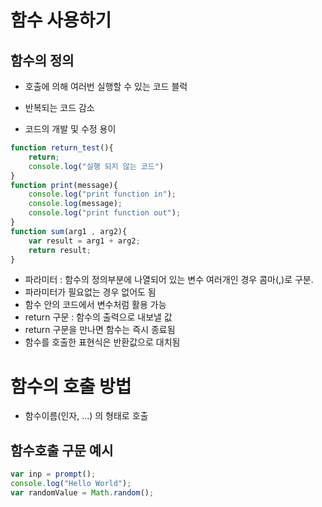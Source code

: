 # 함수 사용하기
## 함수의 정의
- 호출에 의해 여러번 실행할 수 있는 코드 블럭

- 반복되는 코드 감소
- 코드의 개발 및 수정 용이

```js
function return_test(){
    return;
    console.log("실행 되지 않는 코드")
}
function print(message){
    console.log("print function in");
    console.log(message);
    console.log("print function out");
}
function sum(arg1 , arg2){
    var result = arg1 + arg2;
    return result;
}
```
- 파라미터 : 함수의 정의부분에 나열되어 있는 변수
여러개인 경우 콤마(,)로 구분.
- 파라미터가 필요없는 경우 없어도 됨
- 함수 안의 코드에서 변수처럼 활용 가능
- return 구문 : 함수의 출력으로 내보낼 값
- return 구문을 만나면 함수는 즉시 종료됨
- 함수를 호출한 표현식은 반환값으로 대치됨

# 함수의 호출 방법
- 함수이름(인자, ...) 의 형태로 호출

## 함수호출 구문 예시
```js
var inp = prompt();
console.log("Hello World"); 
var randomValue = Math.random();
```
